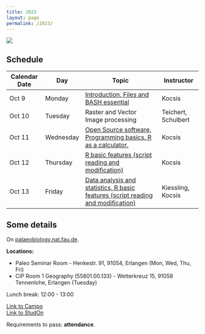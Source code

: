```yaml
---
title: 2023
layout: page
permalink: /2023/
---
```


![](https://palaeobiology.nat.fau.de/images/courses/big/computers.jpg)

## Schedule

| Calendar Date       | Day         | Topic                                                                                                                    | Instructor          |
|------------|-------------|--------------------------------------------------------------------------------------------------------------------------|---------------------|
| Oct 9  | Monday    | [Introduction, Files and BASH essential]({{site.url}}{{site.baseurl}}/2023/monday/)                                           | Kocsis              |
| Oct 10 | Tuesday   | Raster and Vector Image processing                                                                                       | Teichert, Schulbert |
| Oct 11 | Wednesday | [Open Source software, Programming basics. R as a calculator.]({{site.url}}{{site.baseurl}}/2023/wednesday/)                  | Kocsis              |
| Oct 12 | Thursday  | [R basic features (script reading and modification)]({{site.url}}{{site.baseurl}}/2023/thursday/)                             | Kocsis              |
| Oct 13 | Friday    | [Data analysis and statistics, R basic features (script reading and modification)]({{site.url}}{{site.baseurl}}/2023/friday/) | Kiessling, Kocsis   |

## Some details 


On [palaeobiology.nat.fau.de](https://palaeobiology.nat.fau.de/program/courses/computers/).

**Locations:**   
- Paleo Seminar Room - Henkestr. 91, 91054, Erlangen (Mon, Wed, Thu, Fri)
- CIP Room 1 Geography (55801.00.133) - Wetterkreuz 15, 91058 Tennenlohe, Erlangen (Tuesday)

Lunch break: 12:00 - 13:00  

[Link to Campo](https://www.campo.fau.de/qisserver/pages/startFlow.xhtml?_flowId=detailView-flow&unitId=91654&periodId=396&navigationPosition=studiesOffered,searchCourses)  
[Link to StudOn](https://www.studon.fau.de/crs5362352.html)  

Requirements to pass: **attendance**. 


